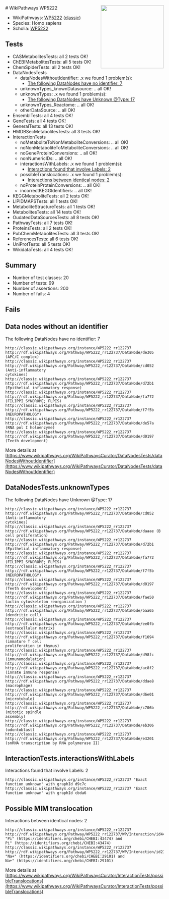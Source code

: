 <img style="float: right; width: 200px" src="https://upload.wikimedia.org/wikipedia/commons/thumb/8/83/Wplogo_with_text_500.png/640px-Wplogo_with_text_500.png" />
# WikiPathways WP5222

* WikiPathways: [WP5222](https://wikipathways.org/pathways/WP5222) ([classic](https://classic.wikipathways.org/instance/WP5222))
* Species: Homo sapiens
* Scholia: [WP5222](https://scholia.toolforge.org/wikipathways/WP5222)
## Tests
* CASMetabolitesTests: all 2 tests OK!
* ChEBIMetabolitesTests: all 5 tests OK!
* ChemSpiderTests: all 2 tests OK!
* DataNodesTests
    * dataNodesWithoutIdentifier: .x we found 1 problem(s):
        * [The following DataNodes have no identifier: 7](#d2d32fa6)
    * unknownTypes_knownDatasource: .. all OK!
    * unknownTypes: .x we found 1 problem(s):
        * [The following DataNodes have Unknown @Type: 17](#ef950838)
    * unknownTypes_Reactome: .. all OK!
    * otherDataSource: .. all OK!
* EnsemblTests: all 4 tests OK!
* GeneTests: all 4 tests OK!
* GeneralTests: all 13 tests OK!
* HMDBSecMetabolitesTests: all 3 tests OK!
* InteractionTests
    * noMetaboliteToNonMetaboliteConversions: .. all OK!
    * noNonMetaboliteToMetaboliteConversions: .. all OK!
    * noGeneProteinConversions: .. all OK!
    * nonNumericIDs: .. all OK!
    * interactionsWithLabels: .x we found 1 problem(s):
        * [Interactions found that involve Labels: 2](#630d2679)
    * possibleTranslocations: .x we found 1 problem(s):
        * [Interactions between identical nodes: 2](#1c118207)
    * noProteinProteinConversions: .. all OK!
    * incorrectKEGGIdentifiers: .. all OK!
* KEGGMetaboliteTests: all 2 tests OK!
* LIPIDMAPSTests: all 1 tests OK!
* MetaboliteStructureTests: all 1 tests OK!
* MetabolitesTests: all 14 tests OK!
* OudatedDataSourcesTests: all 8 tests OK!
* PathwayTests: all 7 tests OK!
* ProteinsTests: all 2 tests OK!
* PubChemMetabolitesTests: all 3 tests OK!
* ReferencesTests: all 6 tests OK!
* UniProtTests: all 5 tests OK!
* WikidataTests: all 4 tests OK!


## Summary

* Number of test classes: 20
* Number of tests: 99
* Number of assertions: 200
* Number of fails: 4

## Fails

<a name="d2d32fa6" />

## Data nodes without an identifier

The following DataNodes have no identifier: 7
```
http://classic.wikipathways.org/instance/WP5222_rr122737 http://rdf.wikipathways.org/Pathway/WP5222_rr122737/DataNode/de305 (APC/C complex)
http://classic.wikipathways.org/instance/WP5222_rr122737 http://rdf.wikipathways.org/Pathway/WP5222_rr122737/DataNode/cd052 (Anti-inflammatory
cytokines)
http://classic.wikipathways.org/instance/WP5222_rr122737 http://rdf.wikipathways.org/Pathway/WP5222_rr122737/DataNode/d72b1 (Epithelial inflammatory response)
http://classic.wikipathways.org/instance/WP5222_rr122737 http://rdf.wikipathways.org/Pathway/WP5222_rr122737/DataNode/fa772 (FILIPPI SYNDROME; FLPIS)
http://classic.wikipathways.org/instance/WP5222_rr122737 http://rdf.wikipathways.org/Pathway/WP5222_rr122737/DataNode/f7f5b (NEUROPATHOLOGY)
http://classic.wikipathways.org/instance/WP5222_rr122737 http://rdf.wikipathways.org/Pathway/WP5222_rr122737/DataNode/de57a (RNA pol I holoenzyme)
http://classic.wikipathways.org/instance/WP5222_rr122737 http://rdf.wikipathways.org/Pathway/WP5222_rr122737/DataNode/d0197 (Teeth development)
```

More details at [https://www.wikipathways.org/WikiPathwaysCurator/DataNodesTests/dataNodesWithoutIdentifier](https://www.wikipathways.org/WikiPathwaysCurator/DataNodesTests/dataNodesWithoutIdentifier)

<a name="ef950838" />

## DataNodesTests.unknownTypes

The following DataNodes have Unknown @Type: 17
```
http://classic.wikipathways.org/instance/WP5222_rr122737 http://rdf.wikipathways.org/Pathway/WP5222_rr122737/DataNode/cd052 (Anti-inflammatory
cytokines)
http://classic.wikipathways.org/instance/WP5222_rr122737 http://rdf.wikipathways.org/Pathway/WP5222_rr122737/DataNode/daaae (B cell proliferation)
http://classic.wikipathways.org/instance/WP5222_rr122737 http://rdf.wikipathways.org/Pathway/WP5222_rr122737/DataNode/d72b1 (Epithelial inflammatory response)
http://classic.wikipathways.org/instance/WP5222_rr122737 http://rdf.wikipathways.org/Pathway/WP5222_rr122737/DataNode/fa772 (FILIPPI SYNDROME; FLPIS)
http://classic.wikipathways.org/instance/WP5222_rr122737 http://rdf.wikipathways.org/Pathway/WP5222_rr122737/DataNode/f7f5b (NEUROPATHOLOGY)
http://classic.wikipathways.org/instance/WP5222_rr122737 http://rdf.wikipathways.org/Pathway/WP5222_rr122737/DataNode/d0197 (Teeth development)
http://classic.wikipathways.org/instance/WP5222_rr122737 http://rdf.wikipathways.org/Pathway/WP5222_rr122737/DataNode/fae50 (actin cytoskeleton reorganization )
http://classic.wikipathways.org/instance/WP5222_rr122737 http://rdf.wikipathways.org/Pathway/WP5222_rr122737/DataNode/baa65 (dendritic cell)
http://classic.wikipathways.org/instance/WP5222_rr122737 http://rdf.wikipathways.org/Pathway/WP5222_rr122737/DataNode/ee0fb (extracellular matrix)
http://classic.wikipathways.org/instance/WP5222_rr122737 http://rdf.wikipathways.org/Pathway/WP5222_rr122737/DataNode/f1694 (immature T cell
proliferation in thymus)
http://classic.wikipathways.org/instance/WP5222_rr122737 http://rdf.wikipathways.org/Pathway/WP5222_rr122737/DataNode/d98fc (immunomodulation)
http://classic.wikipathways.org/instance/WP5222_rr122737 http://rdf.wikipathways.org/Pathway/WP5222_rr122737/DataNode/ac8f2 (innate immune response)
http://classic.wikipathways.org/instance/WP5222_rr122737 http://rdf.wikipathways.org/Pathway/WP5222_rr122737/DataNode/ddae8 (macrophage)
http://classic.wikipathways.org/instance/WP5222_rr122737 http://rdf.wikipathways.org/Pathway/WP5222_rr122737/DataNode/d6e01 (microtubule)
http://classic.wikipathways.org/instance/WP5222_rr122737 http://rdf.wikipathways.org/Pathway/WP5222_rr122737/DataNode/c706b (mitotic spindle
assembly)
http://classic.wikipathways.org/instance/WP5222_rr122737 http://rdf.wikipathways.org/Pathway/WP5222_rr122737/DataNode/eb306 (odontoblast)
http://classic.wikipathways.org/instance/WP5222_rr122737 http://rdf.wikipathways.org/Pathway/WP5222_rr122737/DataNode/e3201 (snRNA transcription by RNA polymerase II)
```

<a name="630d2679" />

## InteractionTests.interactionsWithLabels

Interactions found that involve Labels: 2
```
http://classic.wikipathways.org/instance/WP5222_rr122737 "Exact function unknown" with graphId d9c7c
http://classic.wikipathways.org/instance/WP5222_rr122737 "Exact function unknown" with graphId cbda6
```

<a name="1c118207" />

## Possible MIM translocation

Interactions between identical nodes: 2
```
http://classic.wikipathways.org/instance/WP5222_rr122737 http://rdf.wikipathways.org/Pathway/WP5222_rr122737/WP/Interaction/id44743419 "Pi" (https://identifiers.org/chebi/CHEBI:43474) and 
Pi" (https://identifiers.org/chebi/CHEBI:43474)
http://classic.wikipathways.org/instance/WP5222_rr122737 http://rdf.wikipathways.org/Pathway/WP5222_rr122737/WP/Interaction/id212e0ce6 "Na+" (https://identifiers.org/chebi/CHEBI:29101) and 
Na+" (https://identifiers.org/chebi/CHEBI:29101)
```

More details at [https://www.wikipathways.org/WikiPathwaysCurator/InteractionTests/possibleTranslocations](https://www.wikipathways.org/WikiPathwaysCurator/InteractionTests/possibleTranslocations)

